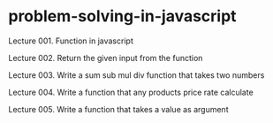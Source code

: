 # problem-solving-in-javascript

Lecture 001. Function in javascript

Lecture 002. Return the given input from the function

Lecture 003. Write a sum sub mul div function that takes two numbers

Lecture 004. Write a function that any products price rate calculate

Lecture 005. Write a function that takes a value as argument